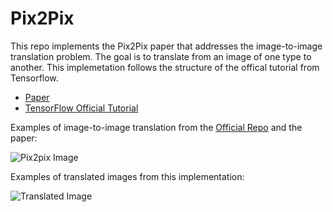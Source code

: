 # Pix2Pix

This repo implements the Pix2Pix paper that addresses the image-to-image translation problem. The goal is to translate from an image of one type to another. This implemetation follows the structure of the offical tutorial from Tensorflow.

+ [Paper](https://arxiv.org/pdf/1611.07004.pdf)
+ [TensorFlow Official Tutorial](https://www.tensorflow.org/tutorials/generative/pix2pix)

Examples of image-to-image translation from the [Official Repo](https://github.com/junyanz/pytorch-CycleGAN-and-pix2pix) and the paper:     
           
![Pix2pix Image](https://camo.githubusercontent.com/c10e6bc28b817a8741c2611e685eec2f6e2634587227699290dece8dd7e13d0c/68747470733a2f2f7068696c6c6970692e6769746875622e696f2f706978327069782f696d616765732f7465617365725f76332e706e67)

Examples of translated images from this implementation:
          
![Translated Image](https://drive.google.com/file/d/1klIAopKUYke39aqoeg1pAduGP1Nu1GNo/view?usp=sharing)
